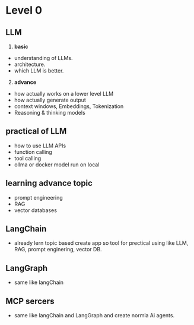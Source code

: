 # Level 0

## LLM

1. **basic**

- understanding of LLMs.
- architecture.
- which LLM is better.

2. **advance**

- how actually works on a lower level LLM
- how actually generate output
- context windows, Embeddings, Tokenization
- Reasoning & thinking models

## practical of LLM

- how to use LLM APIs
- function calling
- tool calling
- ollma or docker model run on local

## learning advance topic

- prompt engineering
- RAG
- vector databases

## LangChain

- already lern topic based create app so tool for prectical using like LLM, RAG, prompt enginering, vector DB.

## LangGraph

- same like langChain

## MCP sercers

- same like langChain and LangGraph and create normla Ai agents.
